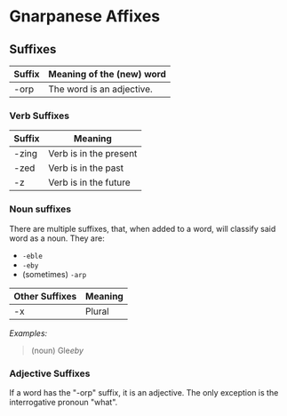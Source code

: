 # Gnarpanese Affixes


## Suffixes
| Suffix | Meaning of the (new) word |
| ------ | ------------------------- |
| -orp   | The word is an adjective. |

### Verb Suffixes
| Suffix |           Meaning         |
| ------ | ------------------------- |
| -zing  | Verb is in the present    |
| -zed   | Verb is in the past       |
| -z     | Verb is in the future     |

### Noun suffixes
There are multiple suffixes, that, when added to a word,
will classify said word as a noun. They are:
- `-eble`
- `-eby`
- (sometimes) `-arp`

| Other Suffixes | Meaning |
| -------------- | ------- |
| -x             |  Plural |

*Examples:*
> (noun) Gle*eby*


### Adjective Suffixes
If a word has the "-orp" suffix, it is an adjective. The only
exception is the interrogative pronoun "what".
